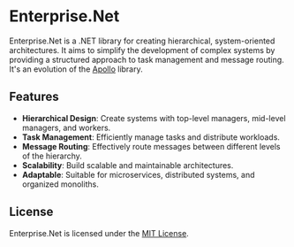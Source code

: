 # Enterprise.Net

Enterprise.Net is a .NET library for creating hierarchical, system-oriented architectures. It aims to simplify the development of complex systems by providing a structured approach to task management and message routing. It's an evolution of the [Apollo](https://github.com/) library.

## Features

- **Hierarchical Design**: Create systems with top-level managers, mid-level managers, and workers.
- **Task Management**: Efficiently manage tasks and distribute workloads.
- **Message Routing**: Effectively route messages between different levels of the hierarchy.
- **Scalability**: Build scalable and maintainable architectures.
- **Adaptable**: Suitable for microservices, distributed systems, and organized monoliths.

## License

Enterprise.Net is licensed under the [MIT License](LICENSE).